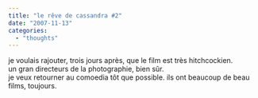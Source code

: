 ```yaml
---
title: "le rêve de cassandra #2"
date: "2007-11-13"
categories: 
  - "thoughts"
---
```


je voulais rajouter, trois jours après, que le film est très hitchcockien.  
un gran directeurs de la photographie, bien sûr.  
je veux retourner au comoedia tôt que possible. ils ont beaucoup de beau films, toujours.
